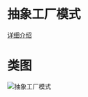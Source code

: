 # 抽象工厂模式
[详细介绍](http://www.bughui.com/2017/06/18/gof-design-pattern-abstract-factory/)
# 类图
![抽象工厂模式](https://github.com/elvinzeng/java-design-pattern-samples/raw/master/abstract-factory/diagrams/abstract-factory.png "abstract-factory")
